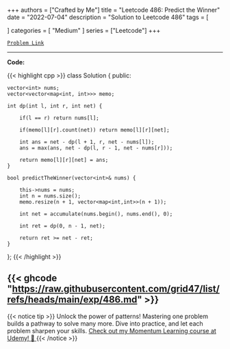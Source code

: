
+++
authors = ["Crafted by Me"]
title = "Leetcode 486: Predict the Winner"
date = "2022-07-04"
description = "Solution to Leetcode 486"
tags = [
    
]
categories = [
    "Medium"
]
series = ["Leetcode"]
+++



[`Problem Link`](https://leetcode.com/problems/predict-the-winner/description/)

---

**Code:**

{{< highlight cpp >}}
class Solution {
public:
    
    vector<int> nums;
    vector<vector<map<int, int>>> memo;
    
    int dp(int l, int r, int net) {
        
        if(l == r) return nums[l];
        
        if(memo[l][r].count(net)) return memo[l][r][net];
        
        int ans = net - dp(l + 1, r, net - nums[l]);
        ans = max(ans, net - dp(l, r - 1, net - nums[r]));
        
        return memo[l][r][net] = ans;
    }
    
    bool predictTheWinner(vector<int>& nums) {

        this->nums = nums;
        int n = nums.size();
        memo.resize(n + 1, vector<map<int,int>>(n + 1));
        
        int net = accumulate(nums.begin(), nums.end(), 0);
        
        int ret = dp(0, n - 1, net);

        return ret >= net - ret;
    }
};
{{< /highlight >}}

{{< ghcode "https://raw.githubusercontent.com/grid47/list/refs/heads/main/exp/486.md" >}}
---


{{< notice tip >}}
Unlock the power of patterns! Mastering one problem builds a pathway to solve many more. Dive into practice, and let each problem sharpen your skills. [Check out my Momentum Learning course at Udemy! 🚀 ](https://www.udemy.com/course/algorithms-and-data-structures-in-cpp/)
{{< /notice >}}

